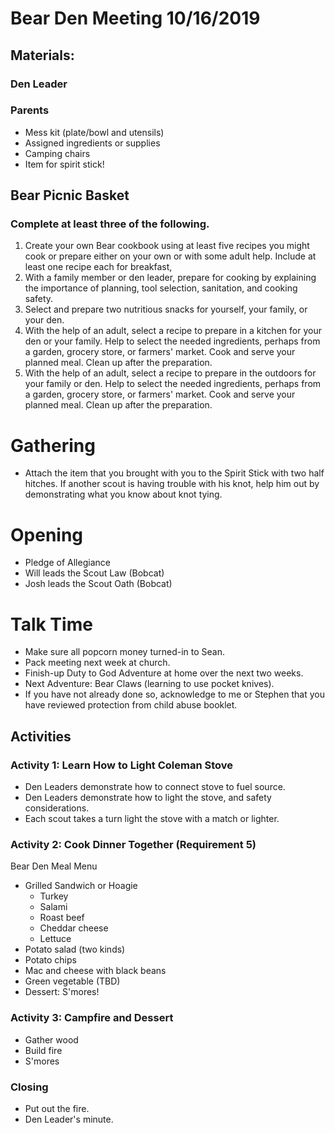 # Bear Den Meeting 10/16/2019
## Materials:
### Den Leader

### Parents
- Mess kit (plate/bowl and utensils)
- Assigned ingredients or supplies
- Camping chairs
- Item for spirit stick!

## Bear Picnic Basket
### Complete at least three of the following.
1. Create your own Bear cookbook using at least five recipes you might cook or prepare either on your own or with some adult help. Include at least one recipe each for breakfast, 
2. With a family member or den leader, prepare for cooking by explaining the importance of planning, tool selection, sanitation, and cooking safety.
3. Select and prepare two nutritious snacks for yourself, your family, or your den.
4. With the help of an adult, select a recipe to prepare in a kitchen for your den or your family. Help to select the needed ingredients, perhaps from a garden, grocery store, or farmers' market. Cook and serve your planned meal. Clean up after the preparation.
5. With the help of an adult, select a recipe to prepare in the outdoors for your family or den. Help to select the needed ingredients, perhaps from a garden, grocery store, or farmers' market. Cook and serve your planned meal. Clean up after the preparation.

# Gathering
- Attach the item that you brought with you to the Spirit Stick with two half hitches. If another scout is having trouble with his knot, help him out by demonstrating what you know about knot tying.

# Opening
- Pledge of Allegiance
- Will leads the Scout Law (Bobcat)
- Josh leads the Scout Oath (Bobcat)

# Talk Time
- Make sure all popcorn money turned-in to Sean.
- Pack meeting next week at church.
- Finish-up Duty to God Adventure at home over the next two weeks.
- Next Adventure: Bear Claws (learning to use pocket knives).
- If you have not already done so, acknowledge to me or Stephen that you have reviewed protection from child abuse booklet.

## Activities
### Activity 1: Learn How to Light Coleman Stove
- Den Leaders demonstrate how to connect stove to fuel source.
- Den Leaders demonstrate how to light the stove, and safety considerations.
- Each scout takes a turn light the stove with a match or lighter.

### Activity 2: Cook Dinner Together (Requirement 5)
Bear Den Meal Menu
- Grilled Sandwich or Hoagie
  - Turkey
  - Salami
  - Roast beef
  - Cheddar cheese
  - Lettuce
- Potato salad (two kinds)
- Potato chips
- Mac and cheese with black beans
- Green vegetable (TBD)
- Dessert: S'mores!

### Activity 3: Campfire and Dessert
- Gather wood
- Build fire
- S'mores

### Closing
- Put out the fire.
- Den Leader's minute.




